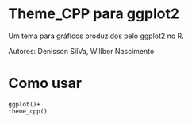 # Theme_CPP para ggplot2

Um tema para gráficos produzidos pelo ggplot2 no R.

Autores:
      Denisson SilVa,
      Willber Nascimento
      
# Como usar

```
ggplot()+
theme_cpp()
```


